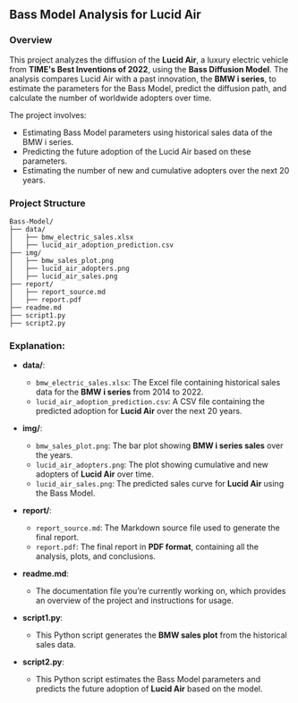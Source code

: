 ## Bass Model Analysis for Lucid Air

### Overview

This project analyzes the diffusion of the **Lucid Air**, a luxury electric vehicle from **TIME's Best Inventions of 2022**, using the **Bass Diffusion Model**. The analysis compares Lucid Air with a past innovation, the **BMW i series**, to estimate the parameters for the Bass Model, predict the diffusion path, and calculate the number of worldwide adopters over time.

The project involves:
- Estimating Bass Model parameters using historical sales data of the BMW i series.
- Predicting the future adoption of the Lucid Air based on these parameters.
- Estimating the number of new and cumulative adopters over the next 20 years.
  
### Project Structure
```
Bass-Model/
├── data/
│   ├── bmw_electric_sales.xlsx          
│   ├── lucid_air_adoption_prediction.csv  
├── img/
│   ├── bmw_sales_plot.png               
│   ├── lucid_air_adopters.png           
│   ├── lucid_air_sales.png              
├── report/
│   ├── report_source.md                 
│   ├── report.pdf                       
├── readme.md                           
├── script1.py                           
├── script2.py                           

```
### Explanation:

- **data/**:
  - `bmw_electric_sales.xlsx`: The Excel file containing historical sales data for the **BMW i series** from 2014 to 2022.
  - `lucid_air_adoption_prediction.csv`: A CSV file containing the predicted adoption for **Lucid Air** over the next 20 years.

- **img/**:
  - `bmw_sales_plot.png`: The bar plot showing **BMW i series sales** over the years.
  - `lucid_air_adopters.png`: The plot showing cumulative and new adopters of **Lucid Air** over time.
  - `lucid_air_sales.png`: The predicted sales curve for **Lucid Air** using the Bass Model.

- **report/**:
  - `report_source.md`: The Markdown source file used to generate the final report.
  - `report.pdf`: The final report in **PDF format**, containing all the analysis, plots, and conclusions.

- **readme.md**:
  - The documentation file you’re currently working on, which provides an overview of the project and instructions for usage.

- **script1.py**:
  - This Python script generates the **BMW sales plot** from the historical sales data.

- **script2.py**:
  - This Python script estimates the Bass Model parameters and predicts the future adoption of **Lucid Air** based on the model.
